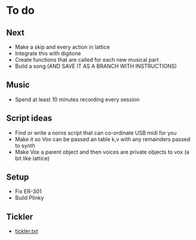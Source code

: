 # To do

## Next
- Make a skip and every action in lattice
- Integrate this with digitone
- Create functions that are called for each new musical part
- Build a song (AND SAVE IT AS A BRANCH WITH INSTRUCTIONS)

## Music
- Spend at least 10 minutes recording every session

## Script ideas
- Find or write a norns script that can co-ordinate USB midi for you
- Make it so Vox can be passed an table k,v with any remainders passed to synth
- Make Vox a parent object and then voices are private objects to vox (a bit like lattice) 

## Setup
- Fix ER-301
- Build Plinky

## Tickler
- [tickler.txt](../main/tickler.txt)
